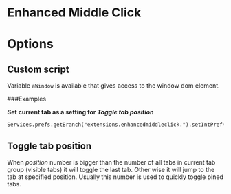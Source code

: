 Enhanced Middle Click
=====================


# Options


## Custom script

Variable `aWindow` is available that gives access to the window dom element.

###Examples

**Set current tab as a setting for *Toggle tab position***

```
Services.prefs.getBranch("extensions.enhancedmiddleclick.").setIntPref("favTabPosition",aWindow.gBrowser.visibleTabs.indexOf(aWindow.gBrowser.tabContainer.selectedItem));
```



## Toggle tab position

When *position* number is bigger than the number of all tabs in current tab group (visible tabs) it will toggle the last tab. Other wise it will jump to the tab at specified position. Usually this number is used to quickly toggle pined tabs.



